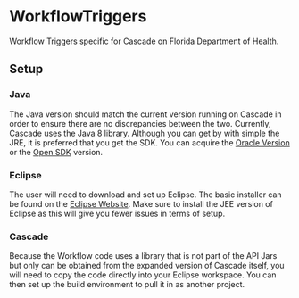 # WorkflowTriggers
Workflow Triggers specific for Cascade on Florida Department of Health.  
## Setup
### Java
The Java version should match the current version running on Cascade in order to ensure there are no discrepancies between the two.  Currently, Cascade uses the Java 8 library.  Although you can get by with simple the JRE, it is preferred that
you get the SDK.  You can acquire the [Oracle Version](https://www.oracle.com/technetwork/java/javase/downloads/index.html) or the [Open SDK](http://openjdk.java.net/install/index.html) version.
### Eclipse
The user will need to download and set up Eclipse.  The basic installer can be found on the [Eclipse Website](https://www.eclipse.org/downloads/). Make sure to install the JEE version of Eclipse as this will give you fewer issues in terms of setup.
### Cascade
Because the Workflow code uses a library that is not part of the API Jars but only can be obtained from the expanded version of Cascade itself, you will need to copy the code directly into your Eclipse workspace.  You can then set up the build environment
to pull it in as another project.


